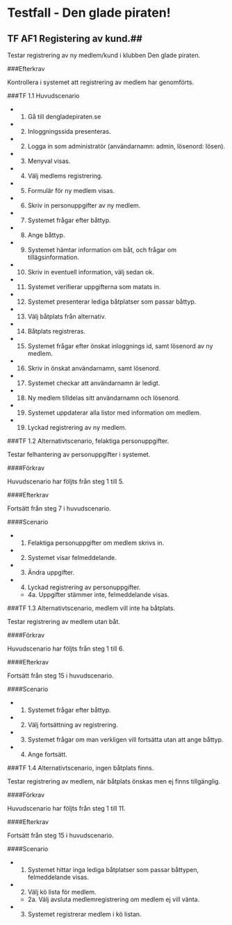 # Testfall - Den glade piraten! #

## TF AF1 Registering av kund.##

Testar registrering av ny medlem/kund i klubben Den glade piraten. 

###Efterkrav

Kontrollera i systemet att registrering av medlem har genomförts. 

###TF 1.1 Huvudscenario

* 1. Gå till dengladepiraten.se
* 2. Inloggningssida presenteras.
* 2. Logga in som administratör (användarnamn: admin, lösenord: lösen).
* 3. Menyval visas. 
* 4. Välj medlems registrering.
* 5. Formulär för ny medlem visas.
* 6. Skriv in personuppgifter av ny medlem.
* 7. Systemet frågar efter båttyp.
* 8. Ange båttyp.
* 9. Systemet hämtar information om båt, och frågar om tillägsinformation.
* 10. Skriv in eventuell information, välj sedan ok. 
* 11. Systemet verifierar uppgifterna som matats in.
* 12. Systemet presenterar lediga båtplatser som passar båttyp. 
* 13. Välj båtplats från alternativ.
* 14. Båtplats registreras.
* 15. Systemet frågar efter önskat inloggnings id, samt lösenord av ny medlem.
* 16. Skriv in önskat användarnamn, samt lösenord. 
* 17. Systemet checkar att användarnamn är ledigt. 
* 18. Ny medlem tilldelas sitt användarnamn och lösenord. 
* 19. Systemet uppdaterar alla listor med information om medlem. 
* 19. Lyckad registrering av ny medlem.  

###TF 1.2 Alternativtscenario, felaktiga personuppgifter.

Testar felhantering av personuppgifter i systemet. 

####Förkrav

Huvudscenario har följts från steg 1 till 5.

####Efterkrav

Fortsätt från steg 7 i huvudscenario. 

####Scenario

* 1. Felaktiga personuppgifter om medlem skrivs in.
* 2. Systemet visar felmeddelande.
* 3. Ändra uppgifter.
* 4. Lyckad registrering av personuppgifter.
    * 4a. Uppgifter stämmer inte, felmeddelande visas.  


###TF 1.3 Alternativtscenario, medlem vill inte ha båtplats. 

Testar registrering av medlem utan båt. 

####Förkrav

Huvudscenario har följts från steg 1 till 6.

####Efterkrav

Fortsätt från steg 15 i huvudscenario. 

####Scenario

* 1. Systemet frågar efter båttyp.
* 2. Välj fortsättning av registrering.
* 3. Systemet frågar om man verkligen vill fortsätta utan att ange båttyp. 
* 4. Ange fortsätt. 

###TF 1.4 Alternativtscenario, ingen båtplats finns.

Testar registrering av medlem, när båtplats önskas men ej finns tillgänglig.  

####Förkrav

Huvudscenario har följts från steg 1 till 11.

####Efterkrav

Fortsätt från steg 15 i huvudscenario.

####Scenario

* 1. Systemet hittar inga lediga båtplatser som passar båttypen, felmeddelande visas.
* 2. Välj kö lista för medlem.
    * 2a. Välj avsluta medlemregistrering om medlem ej vill vänta.  
* 3. Systemet registrerar medlem i kö listan. 
